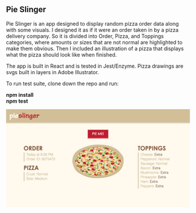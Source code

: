 ## Pie Slinger

Pie Slinger is an app designed to display random pizza order data along with some visuals.  I designed it as if it were an order taken in by a pizza delivery company.  So it is divided into Order, Pizza, and Toppings categories, where amounts or sizes that are not normal are highlighted to make them obvious.  Then I included an illustration of a pizza that displays what the pizza should look like when finished.

The app is built in React and is tested in Jest/Enzyme.
Pizza drawings are svgs built in layers in Adobe Illustrator.

To run test suite, clone down the repo and run:

**npm install**
<br />
**npm test**

![screenshot](pie-slinger-ss.png)
